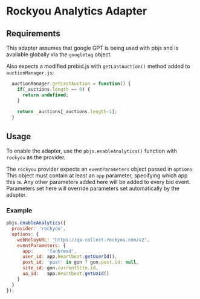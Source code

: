 # Rockyou Analytics Adapter

## Requirements

This adapter assumes that google GPT is being used with pbjs and is available globally via the `googletag` object.

Also expects a modified prebid.js with `getLastAuction()` method added to `auctionManager.js`:

```javascript
  auctionManager.getLastAuction = function() {
    if(_auctions.length == 0) {
      return undefined;
    }
    
    return _auctions[_auctions.length-1];
  }
```


## Usage

To enable the adapter, use the `pbjs.enableAnalytics()` function with `rockyou` as the provider.

The `rockyou` provider expects an `eventParameters` object passed in `options`. This object must contain at least an `app` parameter, specifying which app this is. Any other parameters added here will be added to every bid event. Parameters set here will override parameters set automatically by the adapter. 

### Example

```javascript
pbjs.enableAnalytics({
  provider: 'rockyou',
  options: {
    webRelayURL: "https://qa-collect.rockyou.com/v2",
    eventParameters: {
      app:     'fanbread',
      user_id: app.Heartbeat.getUserId(),
      post_id: 'post' in gon ? gon.post.id: null,
      site_id: gon.currentSite.id,
      ua_id:   app.Heartbeat.getUaId()
    }
  }
});
```